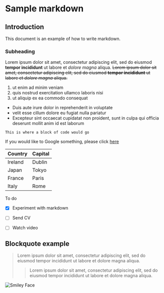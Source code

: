 
# Sample markdown

## Introduction

This document is an example of how to write markdown.


### Subheading

Lorem ipsum dolor sit amet, consectetur adipiscing elit, sed do eiusmod **tempor incididunt** ut labore et *dolore magna* aliqua. ~~Lorem ipsum dolor sit amet, consectetur adipiscing elit, sed do eiusmod **tempor incididunt** ut labore et *dolore magna* aliqua.~~

1. ut enim ad minim veniam
2. quis nostrud exercitation ullamco laboris nisi 
3. ut aliquip ex ea commodo consequat

- Duis aute irure dolor in reprehenderit in voluptate 
- velit esse cillum dolore eu fugiat nulla pariatur
- Excepteur sint occaecat cupidatat non proident, sunt in culpa qui officia deserunt mollit anim id est laborum


`This is where a block of code would go`

If you would like to Google something, please click [here](https://wwww.google.com)




| Country | Capital |
| ----------- | ----------- |
| Ireland | Dublin |
| Japan | Tokyo |
| France | Paris |
| Italy | Rome |


To do
- [x] Experiment with markdown
- [ ] Send CV
- [ ] Watch video


## Blockquote example

>Lorem ipsum dolor sit amet, consectetur adipiscing elit, sed do eiusmod tempor incididunt ut labore et dolore magna aliqua.
>> Lorem ipsum dolor sit amet, consectetur adipiscing elit, sed do eiusmod tempor incididunt ut labore et dolore magna aliqua.


![Smiley Face](http://clipart-library.com/images/di48R8RLT.jpg)
